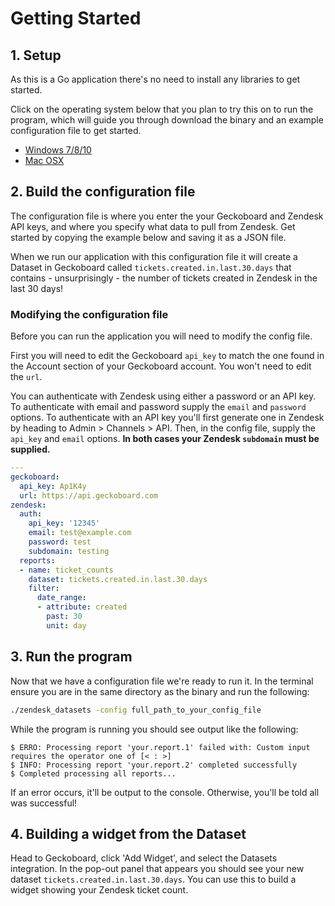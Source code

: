 # Getting Started

## 1. Setup

As this is a Go application there's no need to install any libraries to get started.

Click on the operating system below that you plan to try this on to run the program, which will
guide you through download the binary and an example configuration file to get started.

* [Windows 7/8/10](windows_setup.md)
* [Mac OSX](osx_setup.md)

## 2. Build the configuration file

The configuration file is where you enter the your Geckoboard and Zendesk API keys, and where you specify what data to pull from Zendesk. Get started by copying the example below and saving it as a JSON file.

When we run our application with this configuration file it will create a Dataset in Geckoboard called `tickets.created.in.last.30.days` that contains - unsurprisingly - the number of tickets created in Zendesk in the last 30 days!

### Modifying the configuration file

Before you can run the application you will need to modify the config file.

First you will need to edit the Geckoboard `api_key` to match the one found in the Account section of your Geckoboard account. You won't need to edit the `url`.

You can authenticate with Zendesk using either a password or an API key. To authenticate with email and password supply the `email` and `password` options. To authenticate with an API key you'll first generate one in Zendesk by heading to Admin > Channels > API. Then, in the config file, supply the `api_key` and `email` options. **In both cases your Zendesk `subdomain` must be supplied.**

```yaml
---
geckoboard:
  api_key: Ap1K4y
  url: https://api.geckoboard.com
zendesk:
  auth:
    api_key: '12345'
    email: test@example.com
    password: test
    subdomain: testing
  reports:
  - name: ticket_counts
    dataset: tickets.created.in.last.30.days
    filter:
      date_range:
      - attribute: created
        past: 30
        unit: day

```

## 3. Run the program

Now that we have a configuration file we're ready to run it. In the terminal ensure you are in the
same directory as the binary and run the following:

```sh
./zendesk_datasets -config full_path_to_your_config_file
```

While the program is running you should see output like the following:

```
$ ERRO: Processing report 'your.report.1' failed with: Custom input requires the operator one of [< : >]
$ INFO: Processing report 'your.report.2' completed successfully
$ Completed processing all reports...
```

If an error occurs, it'll be output to the console. Otherwise, you'll be told all was successful!

## 4. Building a widget from the Dataset

Head to Geckoboard, click 'Add Widget', and select the Datasets integration. In the pop-out panel that appears you should see your new dataset `tickets.created.in.last.30.days`. You can use this to build a widget showing your Zendesk ticket count.

